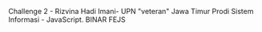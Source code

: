 Challenge 2 - Rizvina Hadi Imani- UPN "veteran" Jawa Timur Prodi Sistem Informasi - JavaScript. BINAR FEJS
